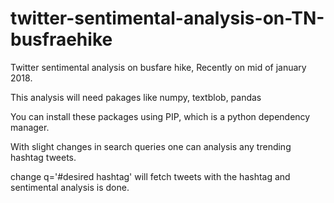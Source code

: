 # twitter-sentimental-analysis-on-TN-busfraehike
Twitter sentimental analysis on busfare hike, Recently on mid of january 2018.

This analysis will need pakages like numpy, textblob, pandas

You can install these packages using PIP, which is a python dependency manager.

With slight changes in search queries one can analysis any trending hashtag tweets.

change q='#desired hashtag' will fetch tweets with the hashtag and sentimental analysis is done.
